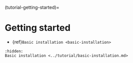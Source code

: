 (tutorial-getting-started)=

# Getting started

* {ref}`Basic installation <basic-installation>`

```{toctree}
:hidden:
Basic installation <../tutorial/basic-installation.md>
```